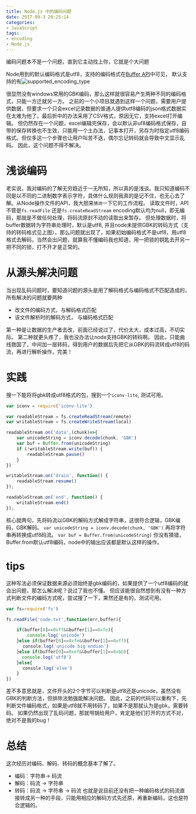 ```yaml
---
title: Node.js 中的编码问题
date: 2017-09-3 20:25:14
categories:
- JavaScript
tags: 
- encoding
- Node.js
---
```


编码问题本不是一个问题，直到它主动找上你，它就是个大问题
<!--more-->

Node用到的默认编码格式是utf8，支持的编码格式在[Buffer API](https://nodejs.org/api/buffer.html#buffer_buffers_and_character_encodings)中可见，
默认支持的有![supported_encoding_type](http://opxo4bto2.bkt.clouddn.com/node_encoding_type.png)

很显然没有windows常用的GBK编码，那么这样就很容易产生两种不同的编码格式，只能一方迁就另一方。
之前的一个小项目就遇到这样一个问题，需要用户提供数据，但要求一个只会excel记录数据的普通人提供utf8编码的json格式数据实在太难为他了。最后折中的办法采用了CSV格式，原因无它，支持excel打开编辑。
但仍然存在一个问题，excel编辑完保存，会以默认非uf8编码格式保存，自带的保存转换也不生效，只能用一个土办法，记事本打开，另存为时指定utf8编码格式。但仅多这一个步骤也让用户叫苦不迭，偶尔忘记转码就会导致中文显示乱码。
因此，这个问题不得不解决。


# 浅谈编码
老实说，我对编码的了解无穷趋近于一无所知，所以真的是浅谈。我只知道编码不同是以不同的二进制数字表示字符，具体什么规则我真的是记不住，也无心去了解。从Node操作文件的API，我大胆来`猜测`一下它的工作流程。
读取文件时，API不管是`fs.readFile` 还是`fs.createReadStream` 
encoding默认均为null，即无编码，那就是不做任何处理，将码流原封不动的读取出来暂存。
但处理数据时，将buffer数据转为字符串处理时，默认是utf8, 并且node未提供GBK的转码方式（支持的转码格式见上图），那么问题就出现了，如果初始编码格式不是utf8，用utf8格式去解码，当然会出问题，就算我不懂编码我也知道，用一把锁的钥匙去开另一把不同的锁，打不开才是正常的。

# 从源头解决问题
当出现乱码问题时，要知道问题的源头是用了解码格式与编码格式不匹配造成的，所有解决的问题就要两种
- 改文件的编码方式，与解码格式匹配
- 该文件解析时的解码方式， 与编码格式匹配

第一种是让数据的生产者去改，前面已经说过了，代价太大，成本过高，不切实际。
第二种就更头疼了，我也没办法让node支持GBK的转码啊。
因此，只能曲线救国了，中间加一层转码，得到用户的数据后先把它从GBK的码流转成utf8的码流，再进行解析操作，完美！

# 实践
搜一下能将将gbk转成utf8格式的包，搜到一个`iconv-lite`, 测试可用。

```js
var iconv = require('iconv-lite')

var readableStream = fs.createReadStream(remote)
var writableStream = fs.createWriteStream(local)

readableStream.on('data',(chunk)=>{
    var unicodeString = iconv.decode(chunk, 'GBK')
    var buf = Buffer.from(unicodeString)
    if (!writableStream.write(buf)) {
        readableStream.pause()
    }
})

writableStream.on('drain', function() {
    readableStream.resume()
});

readableStream.on('end', function() {
    writableStream.end()
});
```

核心就两句，先将码流以GBK的解码方式解成字符串，这很符合逻辑，GBK编码，GBK解码。
`var unicodeString = iconv.decode(chunk, 'GBK')`
再将字符串再转换成utf8码流。
`var buf = Buffer.from(unicodeString)`
你没有猜错，Buffer.from默认utf8编码，node中的输出应该都是默认这样的操作。

# tips
这种写法必须保证数据来源必须始终是gbk编码的，如果提供了一个utf8编码的就会出问题，那怎么解决呢？说过了我也不懂。
但应该能很自然想到有没有一种方式判断文件的编码方式呢，尝试搜了一下，果然还是有的，测试可用。

```js
var fs=require('fs')

fs.readFile('code.txt',function(err,buffer){

    if(buffer[0]==0xff&&buffer[1]==0xfe){
        console.log('unicode')
    }else if(buffer[0]==0xfe&&buffer[1]==0xff){
   　　console.log('unicode big endian')
    }else if(buffer[0]==0xef&&buffer[1]==0xbb){
　　　 console.log('utf8')
    }else{
   　　console.log('else')
    }
})
```
差不多意思就是，文件开头的2个字节可以判断是utf8还是unicode，虽然没有GBK的判断方法，但排除法勉强能解决问题。
因此，之前的代码可以重构下，先判断文件编码格式，如果是utf8就不用转码了，如果不是那就认为是gbk，需要转码。
如果仍然出现了乱码问题，那就甩锅给用户，肯定是他们打开的方式不对，绝对不是我的bug！

# 总结
这次经历对编码、解码、转码的概念基本了解了。
- 编码：字符串-> 码流
- 解码：码流 -> 字符串
- 转码：码流 -> 字符串 -> 码流
也就是说目前还没有把一种编码格式的码流直接转成另一种的手段，只能用相应的解码方式先还原，再重新编码，这也是符合逻辑的。

